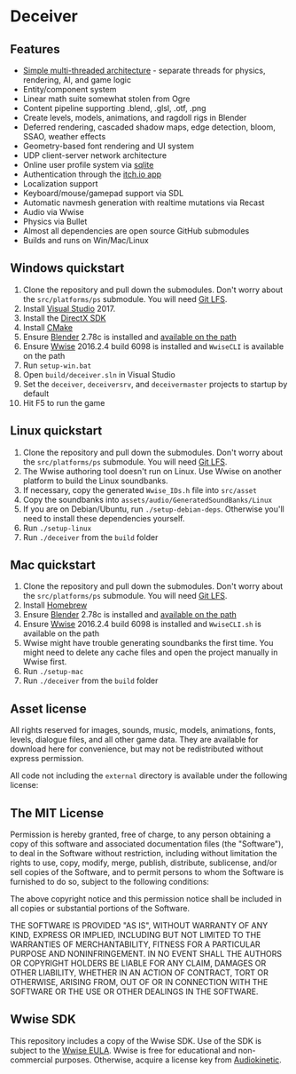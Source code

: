 Deceiver
========

Features
--------

- [Simple multi-threaded architecture](http://etodd.io/2016/01/12/poor-mans-threading-architecture/) -
separate threads for physics, rendering, AI, and game logic
- Entity/component system
- Linear math suite somewhat stolen from Ogre
- Content pipeline supporting .blend, .glsl, .otf, .png
- Create levels, models, animations, and ragdoll rigs in Blender
- Deferred rendering, cascaded shadow maps, edge detection, bloom, SSAO, weather effects
- Geometry-based font rendering and UI system
- UDP client-server network architecture
- Online user profile system via [sqlite](https://sqlite.org/)
- Authentication through the [itch.io app](https://itch.io/app)
- Localization support
- Keyboard/mouse/gamepad support via SDL
- Automatic navmesh generation with realtime mutations via Recast
- Audio via Wwise
- Physics via Bullet
- Almost all dependencies are open source GitHub submodules
- Builds and runs on Win/Mac/Linux

Windows quickstart
------------------

1. Clone the repository and pull down the submodules. Don't worry about the `src/platforms/ps` submodule. You will need [Git LFS](https://git-lfs.github.com/).
2. Install [Visual Studio](https://www.visualstudio.com/en-us/downloads/download-visual-studio-vs.aspx) 2017.
3. Install the [DirectX SDK](https://www.microsoft.com/en-us/download/confirmation.aspx?id=6812)
4. Install [CMake](http://www.cmake.org/download/)
5. Ensure [Blender](http://blender.org) 2.78c is installed and
   [available on the path](http://www.computerhope.com/issues/ch000549.htm)
6. Ensure [Wwise](https://www.audiokinetic.com/) 2016.2.4 build 6098 is installed and `WwiseCLI`
is available on the path
7. Run `setup-win.bat`
8. Open `build/deceiver.sln` in Visual Studio
9. Set the `deceiver`, `deceiversrv`, and `deceivermaster` projects to startup by default
10. Hit F5 to run the game

Linux quickstart
----------------

1. Clone the repository and pull down the submodules. Don't worry about the `src/platforms/ps` submodule. You will need [Git LFS](https://git-lfs.github.com/).
2. The Wwise authoring tool doesn't run on Linux. Use Wwise on another platform
to build the Linux soundbanks.
3. If necessary, copy the generated `Wwise_IDs.h` file into `src/asset`
4. Copy the soundbanks into `assets/audio/GeneratedSoundBanks/Linux`
5. If you are on Debian/Ubuntu, run `./setup-debian-deps`. Otherwise you'll need to install these dependencies yourself.
6. Run `./setup-linux`
7. Run `./deceiver` from the `build` folder

Mac quickstart
--------------

1. Clone the repository and pull down the submodules. Don't worry about the `src/platforms/ps` submodule. You will need [Git LFS](https://git-lfs.github.com/).
2. Install [Homebrew](http://brew.sh/)
3. Ensure [Blender](http://blender.org) 2.78c is installed and
   [available on the path](http://www.computerhope.com/issues/ch000549.htm)
4. Ensure [Wwise](https://www.audiokinetic.com/) 2016.2.4 build 6098 is installed and `WwiseCLI.sh`
is available on the path
5. Wwise might have trouble generating soundbanks the first time. You might
need to delete any cache files and open the project manually in Wwise first.
6. Run `./setup-mac`
7. Run `./deceiver` from the `build` folder

Asset license
-------------

All rights reserved for images, sounds, music, models, animations, fonts,
levels, dialogue files, and all other game data. They are available for
download here for convenience, but may not be redistributed without express
permission.

All code not including the `external` directory is available under the
following license:

The MIT License
---------------

Permission is hereby granted, free of charge, to any person obtaining a copy
of this software and associated documentation files (the "Software"), to deal
in the Software without restriction, including without limitation the rights
to use, copy, modify, merge, publish, distribute, sublicense, and/or sell
copies of the Software, and to permit persons to whom the Software is
furnished to do so, subject to the following conditions:

The above copyright notice and this permission notice shall be included in all
copies or substantial portions of the Software.

THE SOFTWARE IS PROVIDED "AS IS", WITHOUT WARRANTY OF ANY KIND, EXPRESS OR
IMPLIED, INCLUDING BUT NOT LIMITED TO THE WARRANTIES OF MERCHANTABILITY,
FITNESS FOR A PARTICULAR PURPOSE AND NONINFRINGEMENT. IN NO EVENT SHALL THE
AUTHORS OR COPYRIGHT HOLDERS BE LIABLE FOR ANY CLAIM, DAMAGES OR OTHER
LIABILITY, WHETHER IN AN ACTION OF CONTRACT, TORT OR OTHERWISE, ARISING FROM,
OUT OF OR IN CONNECTION WITH THE SOFTWARE OR THE USE OR OTHER DEALINGS IN THE
SOFTWARE.

Wwise SDK
---------

This repository includes a copy of the Wwise SDK. Use of the SDK is subject to
the [Wwise EULA](external/wwise/LICENSE.txt). Wwise is free for educational and
non-commercial purposes. Otherwise, acquire a license key from
[Audiokinetic](https://www.audiokinetic.com/).
